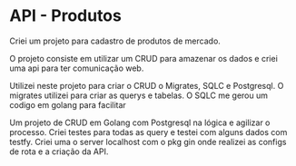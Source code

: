 # API - Produtos

Criei um projeto para cadastro de produtos de mercado.

O projeto consiste em utilizar um CRUD para amazenar os dados e criei uma api para ter comunicação web.

Utilizei neste projeto para criar o CRUD o Migrates, SQLC e Postgresql.
O migrates utilizei para criar as querys e tabelas.
O SQLC me gerou um codigo em golang para facilitar 

Um projeto de CRUD em Golang com Postgresql na lógica e agilizar o processo.
Criei testes para todas as query e testei com alguns dados com testfy.
Criei uma o server localhost com o pkg gin onde realizei as configs de rota e a criação da API.
